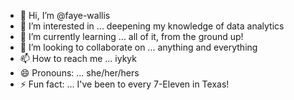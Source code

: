 - 👋 Hi, I’m @faye-wallis
- 👀 I’m interested in ... deepening my knowledge of data analytics
- 🌱 I’m currently learning ... all of it, from the ground up!
- 💞️ I’m looking to collaborate on ... anything and everything
- 📫 How to reach me ... iykyk
- 😄 Pronouns: ... she/her/hers
- ⚡ Fun fact: ... I've been to every 7-Eleven in Texas!

<!---
faye-wallis/faye-wallis is a ✨ special ✨ repository because its `README.md` (this file) appears on your GitHub profile.
You can click the Preview link to take a look at your changes.
--->

